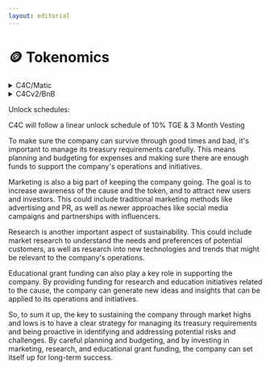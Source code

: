 ```yaml
---
layout: editorial
---
```


# 🪙 Tokenomics

<details>

<summary>C4C/Matic</summary>

1,000,000,000 $C$C Total Supply&#x20;

50,000,000 $C4C Seed Holders

50,000,000 $C4C ETH/AVA MulitChain Bridge

23,000,000 $C4C Payroll

27,000,000 $C4C Vested Team

100,000,000 $C4C Investors

350,000,000 Exchange

75,000,000 Grants/Charities

100,000,000 Mission Chest

75,000,000 Marketing

150,000,000 Burned&#x20;

</details>

<details>

<summary>C4Cv2/BnB</summary>

750,000,000 SUPPLY $C4C

5,000,000 $C4C Team

5,000,000 $C4C Rewards &#x20;

50,000,000 $C4C Investors

45,000,000 $C4C Grants &#x20;

45,000,000 $C4C Marketing&#x20;

100,000,000 Exchange&#x20;

50,000,000 $C4C Burned&#x20;

Lock Address: 450M Locker&#x20;

[https://bscscan.com/token/0x8929dfe88b3a781e07d8ca08fd0633eb3e79de2c?a=0x36b34364e17373c05300bc3e827bf7cac34541be](https://bscscan.com/token/0x8929dfe88b3a781e07d8ca08fd0633eb3e79de2c?a=0x36b34364e17373c05300bc3e827bf7cac34541be)\


</details>

Unlock schedules:

C4C will follow a linear unlock schedule of 10% TGE & 3 Month Vesting

To make sure the company can survive through good times and bad, it's important to manage its treasury requirements carefully. This means planning and budgeting for expenses and making sure there are enough funds to support the company's operations and initiatives.

Marketing is also a big part of keeping the company going. The goal is to increase awareness of the cause and the token, and to attract new users and investors. This could include traditional marketing methods like advertising and PR, as well as newer approaches like social media campaigns and partnerships with influencers.

Research is another important aspect of sustainability. This could include market research to understand the needs and preferences of potential customers, as well as research into new technologies and trends that might be relevant to the company's operations.

Educational grant funding can also play a key role in supporting the company. By providing funding for research and education initiatives related to the cause, the company can generate new ideas and insights that can be applied to its operations and initiatives.

So, to sum it up, the key to sustaining the company through market highs and lows is to have a clear strategy for managing its treasury requirements and being proactive in identifying and addressing potential risks and challenges. By careful planning and budgeting, and by investing in marketing, research, and educational grant funding, the company can set itself up for long-term success.
